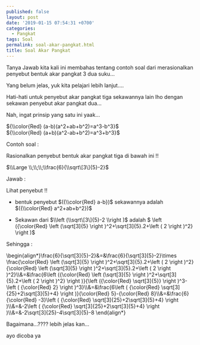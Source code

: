 ```yaml
---
published: false
layout: post
date: '2019-01-15 07:54:31 +0700'
categories:
  - Pangkat
tags: Soal
permalink: soal-akar-pangkat.html
title: Soal Akar Pangkat
---
```

Tanya Jawab kita kali ini membahas tentang contoh soal dari merasionalkan penyebut bentuk akar pangkat 3 dua suku…

Yang belum jelas, yuk kita pelajari lebih lanjut….

Hati-hati untuk penyebut akar pangkat tiga sekawannya lain lho dengan sekawan penyebut akar pangkat dua…

Nah, ingat prinsip yang satu ini yaak…

${\\color{Red} (a-b)(a^2+ab+b^2)=a^3-b^3}$  
${\\color{Red} (a+b)(a^2-ab+b^2)=a^3+b^3}$

Contoh soal :

Rasionalkan penyebut bentuk akar pangkat tiga di bawah ini !!

$\\Large \\;\\;\\;\\frac{6}{\\sqrt\[3\]{5}-2}$

Jawab :

Lihat penyebut !!

*   bentuk penyebut $({\\color{Red} a-b})$ sekawannya adalah $({\\color{Red} a^2+ab+b^2})$
    
*   Sekawan dari $\\left (\\sqrt\[3\]{5}-2 \\right )$ adalah $ \\left ({\\color{Red} \\left (\\sqrt\[3\]{5} \\right )^2+\\sqrt\[3\]{5}.2+\\left ( 2 \\right )^2} \\right )$
    

Sehingga :

\\begin{align\*}\\frac{6}{\\sqrt\[3\]{5}-2}&=&\\frac{6}{\\sqrt\[3\]{5}-2}\\times \\frac{\\color{Red} \\left (\\sqrt\[3\]{5} \\right )^2+\\sqrt\[3\]{5}.2+\\left ( 2 \\right )^2}{\\color{Red} \\left (\\sqrt\[3\]{5} \\right )^2+\\sqrt\[3\]{5}.2+\\left ( 2 \\right )^2}\\\\&=&\\frac{6\\left ({\\color{Red} \\left (\\sqrt\[3\]{5} \\right )^2+\\sqrt\[3\]{5}.2+\\left ( 2 \\right )^2} \\right )}{\\left ({\\color{Red} \\sqrt\[3\]{5}} \\right )^3-\\left ( {\\color{Red} 2} \\right )^3}\\\\&=&\\frac{6\\left ( {\\color{Red} \\sqrt\[3\]{25}+2\\sqrt\[3\]{5}+4} \\right )}{\\color{Red} 5}-{\\color{Red} 8}\\\\&=&\\frac{6}{\\color{Red} -3}\\left ( {\\color{Red} \\sqrt\[3\]{25}+2\\sqrt\[3\]{5}+4} \\right )\\\\&=&-2\\left ( {\\color{Red} \\sqrt\[3\]{25}+2\\sqrt\[3\]{5}+4} \\right )\\\\&=&-2\\sqrt\[3\]{25}-4\\sqrt\[3\]{5}-8 \\end{align\*}

Bagaimana…???? lebih jelas kan…

ayo dicoba ya